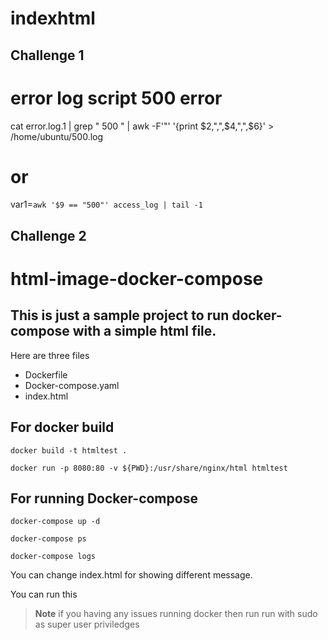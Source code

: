 # indexhtml

## Challenge 1
# error log script 500 error

cat error.log.1 | grep " 500 " | awk -F'"' '{print $2,",",$4,",",$6}' > /home/ubuntu/500.log

# or

var1=`awk '$9 == "500"' access_log | tail -1`



## Challenge 2
# html-image-docker-compose

## This is just a sample project to run docker-compose with a simple html file.

Here are three files
- Dockerfile
- Docker-compose.yaml
- index.html

## For docker build

`docker build -t htmltest .`

`docker run -p 8080:80 -v ${PWD}:/usr/share/nginx/html htmltest`

## For running Docker-compose

`docker-compose up -d`

`docker-compose ps`

`docker-compose logs`

You can change index.html for showing different message.

You can run this 


> **Note** if you having any issues running docker then run run with sudo as super user priviledges 
